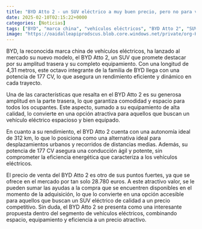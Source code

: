 ```yaml
---
title: "BYD Atto 2 - un SUV eléctrico a muy buen precio, pero no para viajar"
date: 2025-02-10T02:15:22+0000
categories: [Noticias]
tags: ["BYD", "marca china", "vehículos eléctricos", "BYD Atto 2", "SUV", "potencia", "autonomía", "precio competitivo."]
image: "https://oaidalleapiprodscus.blob.core.windows.net/private/org-HKmKxpuNw3Y88lm4EBrIPq0n/user-ZwiCXOggLL8ZNNKE2g7rXFmV/img-dt2c3oZva8wurVxQFsR8mRut.png?st=2025-02-10T01%3A15%3A22Z&se=2025-02-10T03%3A15%3A22Z&sp=r&sv=2024-08-04&sr=b&rscd=inline&rsct=image/png&skoid=d505667d-d6c1-4a0a-bac7-5c84a87759f8&sktid=a48cca56-e6da-484e-a814-9c849652bcb3&skt=2025-02-09T08%3A47%3A31Z&ske=2025-02-10T08%3A47%3A31Z&sks=b&skv=2024-08-04&sig=9rFDcjcTSKBLdS0Hn0bqCNafL0gWu5iNLpjFW74T/7k%3D"
---
```


BYD, la reconocida marca china de vehículos eléctricos, ha lanzado al mercado su nuevo modelo, el BYD Atto 2, un SUV que promete destacar por su amplitud trasera y su completo equipamiento. Con una longitud de 4,31 metros, este octavo integrante de la familia de BYD llega con una potencia de 177 CV, lo que asegura un rendimiento eficiente y dinámico en cada trayecto.

Una de las características que resalta en el BYD Atto 2 es su generosa amplitud en la parte trasera, lo que garantiza comodidad y espacio para todos los ocupantes. Este aspecto, sumado a su equipamiento de alta calidad, lo convierte en una opción atractiva para aquellos que buscan un vehículo eléctrico espacioso y bien equipado.

En cuanto a su rendimiento, el BYD Atto 2 cuenta con una autonomía ideal de 312 km, lo que lo posiciona como una alternativa ideal para desplazamientos urbanos y recorridos de distancias medias. Además, su potencia de 177 CV asegura una conducción ágil y potente, sin comprometer la eficiencia energética que caracteriza a los vehículos eléctricos.

El precio de venta del BYD Atto 2 es otro de sus puntos fuertes, ya que se ofrece en el mercado por tan solo 28.780 euros. A este atractivo valor, se le pueden sumar las ayudas a la compra que se encuentren disponibles en el momento de la adquisición, lo que lo convierte en una opción accesible para aquellos que buscan un SUV eléctrico de calidad a un precio competitivo. Sin duda, el BYD Atto 2 se presenta como una interesante propuesta dentro del segmento de vehículos eléctricos, combinando espacio, equipamiento y eficiencia a un precio atractivo.
    